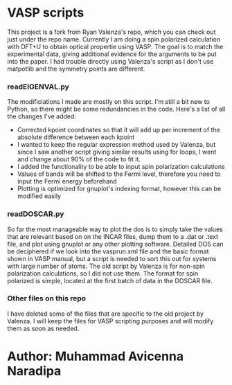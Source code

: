 VASP scripts
============
This project is a fork from Ryan Valenza's repo, which you can check out just under the repo name. Currently I am doing a spin polarized calculation with DFT+U to obtain optical propertie using VASP. The goal is to match the experimental data, giving additional evidence for the arguments to be put into the paper. I had trouble directly using Valenza's script as I don't use matpotlib and the symmetry points are different.

### readEIGENVAL.py

The modificiations I made are mostly on this script. I'm still a bit new to Python, so there might be some redundancies in the code. Here's a list of all the changes I've added:

* Corrected kpoint coordinates so that it will add up per increment of the absolute difference between each kpoint
* I wanted to keep the regular expression method used by Valenza, but since I saw another script giving similar results using for loops, I went and change about 90% of the code to fit it. 
* I added the functionality to be able to input spin polarization calculations
* Values of bands will be shifted to the Fermi level, therefore you need to input the Fermi energy beforehand
* Plotting is optimized for gnuplot's indexing format, however this can be modified easily

### readDOSCAR.py

So far the most manageable way to plot the dos is to simply take the values that are relevant based on on the INCAR files, dump them to a .dat or .text file, and plot using gnuplot or any other plotting software. Detailed DOS can be deciphered if we look into the vasprun.xml file and the basic format shown in VASP manual, but a script is needed to sort this out for systems with large number of atoms. The old script by Valenza is for non-spin polarization calculations, so I did not use them. The format for spin polarized is simple, located at the first batch of data in the DOSCAR file.

### Other files on this repo

I have deleted some of the files that are specific to the old project by Valenza.  I will keep the files for VASP scripting purposes and will modify them as soon as needed. 

# Author: Muhammad Avicenna Naradipa 
